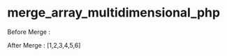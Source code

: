 # merge_array_multidimensional_php

Before Merge : 
<?php
  $array = [[1,2,3], [4,5,6]]
?>
After Merge : [1,2,3,4,5,6]

